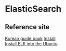 # ElasticSearch 

## Reference site 

[Korean guide book](https://esbook.kimjmin.net/02-install/2.2/2.2.1-download-install)
[Install](https://www.elastic.co/guide/en/elasticsearch/reference/current/docker.html)  
[Install ELK into the Ubuntu](https://kangmanjoo.tistory.com/148)  

